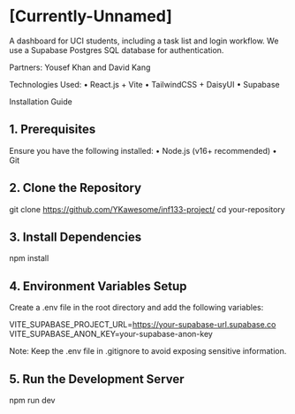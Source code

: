 # [Currently-Unnamed]

A dashboard for UCI students, including a task list and login workflow. We use a Supabase Postgres SQL database for authentication.

Partners: Yousef Khan and David Kang

Technologies Used:
	•	React.js + Vite
	•	TailwindCSS + DaisyUI
	•	Supabase

Installation Guide

## 1. Prerequisites

Ensure you have the following installed:
	•	Node.js (v16+ recommended)
	•	Git

## 2. Clone the Repository

git clone https://github.com/YKawesome/inf133-project/
cd your-repository

## 3. Install Dependencies

npm install


## 4. Environment Variables Setup

Create a .env file in the root directory and add the following variables:

VITE_SUPABASE_PROJECT_URL=https://your-supabase-url.supabase.co
VITE_SUPABASE_ANON_KEY=your-supabase-anon-key

Note: Keep the .env file in .gitignore to avoid exposing sensitive information.

## 5. Run the Development Server

npm run dev
